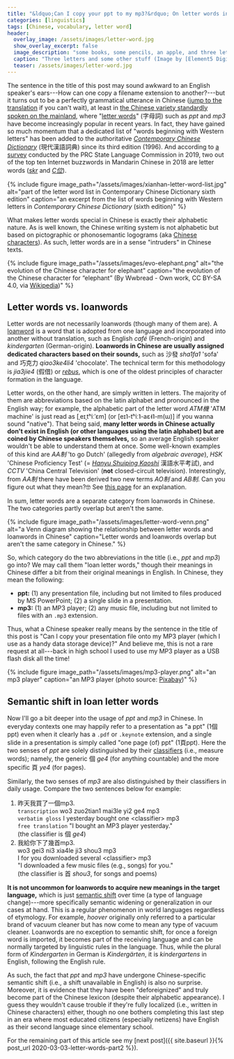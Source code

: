 ```yaml
---
title: "&ldquo;Can I copy your ppt to my mp3?&rdquo; On letter words in contemporary Chinese (Part 1)"
categories: [linguistics]
tags: [Chinese, vocabulary, letter word]
header:
  overlay_image: /assets/images/letter-word.jpg
  show_overlay_excerpt: false
  image_description: "some books, some pencils, an apple, and three letters"
  caption: "Three letters and some other stuff (Image by [Element5 Digital](https://unsplash.com/@element5digital?utm_source=unsplash&utm_medium=referral&utm_content=creditCopyText) on [Unsplash](https://unsplash.com/s/photos/abc?utm_source=unsplash&utm_medium=referral&utm_content=creditCopyText))"
  teaser: /assets/images/letter-word.jpg
---
```


The sentence in the title of this post may sound awkward to an English speaker's ears---How can one copy a filename extension to another?---but it turns out to be a perfectly grammatical utterance in Chinese (<a href='#jump'>jump to the translation</a> if you can't wait), at least in [the Chinese variety standardly spoken on the mainland](https://en.wikipedia.org/wiki/Standard_Chinese), where "[letter words](https://languagelog.ldc.upenn.edu/nll/?p=4157)" (<span class='hanyu'>字母詞</span>) such as _ppt_ and _mp3_ have become increasingly popular in recent years. In fact, they have gained so much momentum that a dedicated list of "words beginning with Western letters" has been added to the authoritative [_Contemporary Chinese Dictionary_](https://en.wikipedia.org/wiki/Xiandai_Hanyu_Cidian#Traditional_Chinese_edition) (<span class='hanyu'>現代漢語詞典</span>) since its third edition (1996). And according to [a survey](https://baike.baidu.com/reference/23532839/3432Rtn2S4atX_R1d-0XXjsPHYa3kaoZQ7VPyDWzAyhoJLS9S_Cz4h9fUcyodOj118rey3YamCu9cdXhMSxFNj0OQ65TZHoEEGE_5ZT4RKgSHEqX3m4mF_XUzNM) conducted by the PRC State Language Commission in 2019, two out of the top ten Internet buzzwords in Mandarin Chinese in 2018 are letter words ([_skr_](https://news.cgtn.com/news/3d3d674e30596a4d79457a6333566d54/share_p.html) and [_C<span class='hanyu'>位</span>_](https://en.wiktionary.org/wiki/C位)).

{% include figure image_path="/assets/images/xianhan-letter-word-list.jpg" alt="part of the letter word list in Contemporary Chinese Dictionary sixth edition" caption="an excerpt from the list of words beginning with Western letters in <em>Contemporary Chinese Dictionary</em> (sixth edition)" %}

What makes letter words special in Chinese is exactly their alphabetic nature. As is well known, the Chinese writing system is not alphabetic but based on pictographic or phonosemantic logograms (aka [Chinese characters](https://en.wikipedia.org/wiki/Chinese_characters)). As such, letter words are in a sense "intruders" in Chinese texts.

{% include figure image_path="/assets/images/evo-elephant.png" alt="the evolution of the Chinese character for elephant" caption="the evolution of the Chinese character for &ldquo;elephant&rdquo; (By Wwbread - Own work, CC BY-SA 4.0, via <a href='https://commons.wikimedia.org/w/index.php?curid=38526242'>Wikipedia</a>)" %}

## Letter words vs. loanwords
Letter words are not necessarily loanwords (though many of them are). A [loanword](https://en.wikipedia.org/wiki/Loanword) is a word that is adopted from one language and incorporated into another without translation, such as English _café_ (French-origin) and _kindergarten_ (German-origin). **Loanwords in Chinese are usually assigned dedicated characters based on their sounds,** such as <span class='hanyu'>沙發</span> _sha1fa1_ 'sofa' and <span class='hanyu'>巧克力</span> _qiao3ke4li4_ 'chocolate'. The technical term for this methodology is _jia3jie4_ (<span class='hanyu'>假借</span>) or [_rebus_](https://en.wikipedia.org/wiki/Chinese_characters#Rebus), which is one of the oldest principles of character formation in the language.

Letter words, on the other hand, are simply written in letters. The majority of them are abbreviations based on the latin alphabet and pronounced in the English way; for example, the alphabetic part of the letter word _ATM<span class='hanyu'>機</span>_ 'ATM machine' is just read as [ˌeɪˌtʰiːˈɛm] (or [eɪ˥-tʰiː˥-aɛ˧˥-m(ɯ)] if you wanna sound "native"). That being said, **many letter words in Chinese actually don't exist in English (or other languages using the latin alphabet) but are coined by Chinese speakers themselves,** so an average English speaker wouldn't be able to understand them at once. Some well-known examples of this kind are _AA<span class='hanyu'>制</span>_ 'to go Dutch' (allegedly from _algebraic average_), _HSK_ 'Chinese Proficiency Test' (= [_Hanyu Shuiping Kaoshi_](https://en.wikipedia.org/wiki/Hanyu_Shuiping_Kaoshi) <span class='hanyu'>漢語水平考試</span>), and _CCTV_ 'China Central Television' (**not** closed-circuit television). Interestingly, from _AA<span class='hanyu'>制</span>_ there have been derived two new terms _AO<span class='hanyu'>制</span>_ and _AB<span class='hanyu'>制</span>_. Can you figure out what they mean?🤓 See [this page](http://ahwoof.blogspot.com/2017/11/aa-ab-and-ao.html) for an explanation.

In sum, letter words are a separate category from loanwords in Chinese. The two categories partly overlap but aren't the same.

{% include figure image_path="/assets/images/letter-word-venn.png" alt="a Venn diagram showing the relationship between letter words and loanwords in Chinese" caption="Letter words and loanwords overlap but aren't the same category in Chinese." %}

So, which category do the two abbreviations in the title (i.e., _ppt_ and _mp3_) go into? We may call them "loan letter words," though their meanings in Chinese differ a bit from their original meanings in English. In Chinese, they mean the following:
- **ppt:** (1) any presentation file, including but not limited to files produced by MS PowerPoint; (2) a single slide in a presentation.
- **mp3:** (1) an MP3 player; (2) any music file, including but not limited to files with an `.mp3` extension.

<a id="jump"></a>
Thus, what a Chinese speaker really means by the sentence in the title of this post is "Can I copy your presentation file onto my MP3 player (which I use as a handy data storage device)?" And believe me, this is not a rare request at all---back in high school I used to use my MP3 player as a USB flash disk all the time!

{% include figure image_path="/assets/images/mp3-player.png" alt="an mp3 player" caption="an MP3 player (photo source: [Pixabay](https://pixabay.com/zh/illustrations/mp3-player-mp3-players-device-8611/))" %}

## Semantic shift in loan letter words
Now I'll go a bit deeper into the usage of _ppt_ and _mp3_ in Chinese. In everyday contexts one may happily refer to a presentation as "a ppt" (1<span class='hanyu'>個</span>ppt) even when it clearly has a `.pdf` or `.keynote` extension, and a single slide in a presentation is simply called "one page (of) ppt" (1<span class='hanyu'>頁</span>ppt). Here the two senses of _ppt_ are solely distinguished by their [classifiers](https://en.wikipedia.org/wiki/Classifier_(linguistics)) (i.e., measure words); namely, the generic <span class='hanyu'>個</span> _ge4_ (for anything countable) and the more specific <span class='hanyu'>頁</span> _ye4_ (for pages).

Similarly, the two senses of _mp3_ are also distinguished by their classifiers in daily usage. Compare the two sentences below for example:
1. <span class='hanyu'>昨天我買了一個mp3.</span><br>
`transcription` wo3 zuo2tian1 mai3le yi2 ge4 mp3<br>
`verbatim gloss` I yesterday bought one &lt;classifier&gt; mp3<br>
`free translation` "I bought an MP3 player yesterday."<br>
(the classifier is <span class='hanyu'>個</span> _ge4_)
2. <span class='hanyu'>我給你下了幾首mp3.</span><br>
wo3 gei3 ni3 xia4le ji3 shou3 mp3<br>
I for you downloaded several &lt;classifier&gt; mp3<br>
"I downloaded a few music files (e.g., songs) for you."<br>
(the classifier is <span class='hanyu'>首</span> _shou3_, for songs and poems)

**It is not uncommon for loanwords to acquire new meanings in the target language,** which is just [semantic shift](https://en.wikipedia.org/wiki/Semantic_change) over time (a type of language change)---more specifically semantic widening or generalization in our cases at hand. This is a regular phenomenon in world languages regardless of etymology. For example, _hoover_ originally only referred to a particular brand of vacuum cleaner but has now come to mean any type of vacuum cleaner. Loanwords are no exception to semantic shift, for once a foreign word is imported, it becomes part of the receiving language and can be normally targeted by linguistic rules in the language. Thus, while the plural form of _Kindergarten_ in German is _Kindergärten_, it is _kindergartens_ in English, following the English rule.

As such, the fact that _ppt_ and _mp3_ have undergone Chinese-specific semantic shift (i.e., a shift unavailable in English) is also no surprise. Moreover, it is evidence that they have been "deforeignized" and truly become part of the Chinese lexicon (despite their alphabetic appearance). I guess they wouldn't cause trouble if they're fully localized (i.e., written in Chinese characters) either, though no one bothers completing this last step in an era where most educated citizens (especially netizens) have English as their second language since elementary school.

For the remaining part of this article see my [next post]({{ site.baseurl }}{% post_url 2020-03-03-letter-words-part2 %}).

